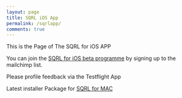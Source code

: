 ```yaml
---
layout: page
title: SQRL iOS App
permalink: /sqrlapp/
comments: true
---
```


This is the Page of The SQRL for iOS APP

You can join the [SQRL for iOS beta programme](https://grc.sc/ios "SQRL for iOS beta programme") by signing up to the mailchimp list.

Please profile feedback via the Testflight App

Latest installer Package for [SQRL for MAC](/sqrl.pkg "SQRL for MAC")
